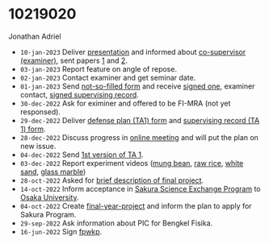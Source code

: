 # 10219020
Jonathan Adriel

+ `10-jan-2023` Deliver [presentation](https://www.instagram.com/p/CnN6SSrPiJK) and informed about [co-supervisor (examiner)](https://www.itb.ac.id/staf/profil/muhammad-rizqie-arbie), sent papers [1](https://vixra.org/abs/1508.0126) and [2](http://dx.doi.org/10.1088/1742-6596/739/1/012148).
+ `03-jan-2023` Report feature on angle of repose.
+ `02-jan-2023` Contact examiner and get seminar date.
+ `01-jan-2023` Send [not-so-filled form](https://osf.io/zhukp) and receive [signed one](https://osf.io/7jasr), examiner contact, [signed supervising record](https://osf.io/ghjvf). 
+ `30-dec-2022` Ask for eximiner and offered to be FI-MRA (not yet responsed).
+ `29-dec-2022` Deliver [defense plan (TA1) form](https://osf.io/8whd7) and [supervising record (TA 1) form](https://osf.io/5cf94).
+ `28-dec-2022` Discuss progress in [online meeting](https://itb-ac-id.zoom.us/j/9508048934) and will put the plan on new issue.
+ `04-dec-2022` Send [1st version of TA 1](https://osf.io/rc5zt).
+ `03-dec-2022` Report experiment videos ([mung bean](https://www.youtube.com/watch?v=cNYVkkOtkEI), [raw rice](https://www.youtube.com/watch?v=PTDED5VJTC0), [white sand](https://www.youtube.com/watch?v=1wWZfNAuolQ), [glass marble](https://www.youtube.com/watch?v=soxOPrHm1S4))
+ `28-oct-2022` Asked for [brief description of final project](https://github.com/JonathanAdriel/final-year-project/issues/1#issuecomment-1294716029).
+ `14-oct-2022` Inform acceptance in [Sakura Science Exchange Program](https://ssp.jst.go.jp/en/) to [Osaka University](https://www.osaka-u.ac.jp/en).
+ `04-oct-2022` Create [final-year-project](https://github.com/JonathanAdriel/final-year-project) and inform the plan to apply for Sakura Program.
+ `29-sep-2022` Ask information about PIC for Bengkel Fisika.
+ `16-jun-2022` Sign [fpwkp](https://osf.io/ab2fy).
